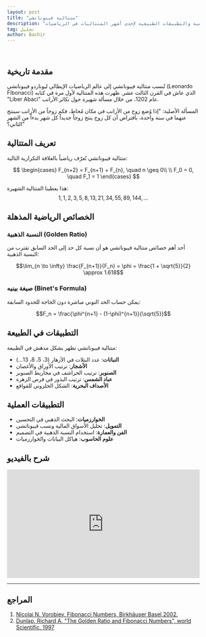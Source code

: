 ```yaml
---
layout: post
title: "متتالية فيبوناتشي"
description: "استكشاف الخصائص الرياضية والتطبيقات الطبيعية لإحدى أشهر المتتاليات في الرياضيات"
tag: تحليل
author: Bachir
---
```


<br>

## مقدمة تاريخية
تُنسب متتالية فيبوناتشي إلى عالم الرياضيات الإيطالي ليوناردو فيبوناتشي (Leonardo Fibonacci) الذي عاش في القرن الثالث عشر. ظهرت هذه المتتالية لأول مرة في كتابه "Liber Abaci" عام 1202، من خلال مسألة شهيرة حول تكاثر الأرانب.

المسألة الأصلية: "إذا وُضع زوج من الأرانب في مكان مُحاط، فكم زوجاً من الأرانب سينتج عنهما في سنة واحدة، بافتراض أن كل زوج ينتج زوجاً جديداً كل شهر بدءاً من الشهر الثاني؟"

## تعريف المتتالية
متتالية فيبوناتشي تُعرّف رياضياً بالعلاقة التكرارية التالية:


$$
\begin{cases}
F_{n+2} = F_{n+1} + F_{n}, \quad  n \geq 0\\ \\
F_0 = 0, \quad F_1 = 1
\end{cases}
$$

هذا يعطينا المتتالية الشهيرة:
$$ 1, 1, 2, 3, 5, 8, 13, 21, 34, 55, 89, 144, ...$$

## الخصائص الرياضية المذهلة

### النسبة الذهبية (Golden Ratio)
أحد أهم خصائص متتالية فيبوناتشي هو أن نسبة كل حد إلى الحد السابق تقترب من النسبة الذهبية:

$$\lim_{n \to \infty} \frac{F_{n+1}}{F_n} = \phi = \frac{1 + \sqrt{5}}{2} \approx 1.618$$

### صيغة بينيه (Binet's Formula)
يمكن حساب الحد النوني مباشرة دون الحاجة للحدود السابقة:

$$F_n = \frac{\phi^{n+1} - (1-\phi)^{n+1}}{\sqrt{5}}$$

<div class="sage">
  <script type="text/x-sage">
def F(n):
    phi = (1 + sqrt(5)) / 2
    Fn = (phi^(n+1) - (1 - phi)^(n+1)) / sqrt(5)
    return round(Fn)
# مثال: نحسب F(6)
print(F(6))  # الناتج يجب أن يكون 13
  </script>
</div>

## التطبيقات في الطبيعة
متتالية فيبوناتشي تظهر بشكل مدهش في الطبيعة:

- **النباتات**: عدد البتلات في الأزهار (3، 5، 8، 13...)
- **الأشجار**: ترتيب الأوراق والأغصان
- **الصنوبر**: ترتيب الحراشف في مخاريط الصنوبر
- **عباد الشمس**: ترتيب البذور في قرص الزهرة
- **الأصداف البحرية**: الشكل الحلزوني للقواقع

## التطبيقات العملية
- **الخوارزميات**: البحث الذهبي في التحسين
- **التمويل**: تحليل الأسواق المالية ونسب فيبوناتشي
- **الفن والعمارة**: استخدام النسبة الذهبية في التصميم
- **علوم الحاسوب**: هياكل البيانات والخوارزميات

## شرح بالفيديو
<div style="position: relative; padding-bottom: 56.25%; height: 0; overflow: hidden; max-width: 100%; height: auto;">
  <iframe 
    src="https://www.youtube.com/embed/2vWgb3IaEeI?si=28yY4a7EjeDwXVMy" 
    title="YouTube video player"
    style="position: absolute; top: 0; left: 0; width: 100%; height: 100%; border: 0;"
    allow="accelerometer; autoplay; clipboard-write; encrypted-media; gyroscope; picture-in-picture; web-share" 
    referrerpolicy="strict-origin-when-cross-origin" 
    allowfullscreen>
  </iframe>
</div>

---
## المراجع
1. [Nicolai N. Vorobiev, Fibonacci Numbers, Birkhäuser Basel,2002. ](https://drive.google.com/file/d/1wYUvE3utteewb72lqvJacESGrFkRfcCO/view?usp=sharing)
2. [Dunlap, Richard A. "The Golden Ratio and Fibonacci Numbers", world Scientific, 1997](https://drive.google.com/file/d/19iLKD9QnVMBQrcxlc3ko-oeVoi5gJvrp/view?usp=sharing)

<div id="comments">
  <script src="https://utteranc.es/client.js"
          repo="bachirmath/bachirmath.github.io"
          issue-term="pathname"
          theme="github-dark-orange"
          crossorigin="anonymous"
          async>
  </script>
</div>
